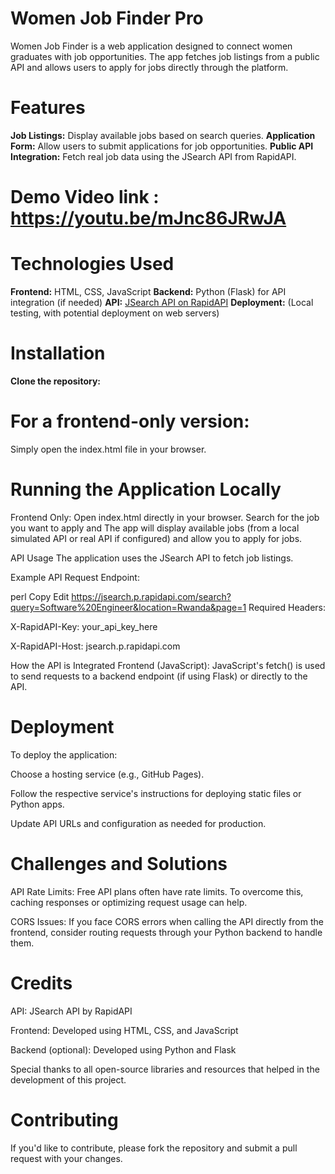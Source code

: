 # Women Job Finder Pro

Women Job Finder is a web application designed to connect women graduates with job opportunities. The app fetches job listings from a public API and allows users to apply for jobs directly through the platform.

# Features

**Job Listings:** Display available jobs based on search queries.
**Application Form:** Allow users to submit applications for job opportunities.
**Public API Integration:** Fetch real job data using the JSearch API from RapidAPI.

# Demo Video link : https://youtu.be/mJnc86JRwJA

# Technologies Used

**Frontend:** HTML, CSS, JavaScript
**Backend:** Python (Flask) for API integration (if needed)
**API:** [JSearch API on RapidAPI](https://rapidapi.com/letscrape-6bRBa3QguO5/api/jsearch)
**Deployment:** (Local testing, with potential deployment on web servers)

# Installation

**Clone the repository:**

# For a frontend-only version:

Simply open the index.html file in your browser.

# Running the Application Locally

Frontend Only:
Open index.html directly in your browser. Search for the job you want to apply and The app will display available jobs (from a local simulated API or real API if configured) and allow you to apply for jobs.

API Usage
The application uses the JSearch API to fetch job listings.

Example API Request
Endpoint:

perl
Copy
Edit
https://jsearch.p.rapidapi.com/search?query=Software%20Engineer&location=Rwanda&page=1
Required Headers:

X-RapidAPI-Key: your_api_key_here

X-RapidAPI-Host: jsearch.p.rapidapi.com

How the API is Integrated
Frontend (JavaScript):
JavaScript's fetch() is used to send requests to a backend endpoint (if using Flask) or directly to the API.

# Deployment

To deploy the application:

Choose a hosting service (e.g., GitHub Pages).

Follow the respective service's instructions for deploying static files or Python apps.

Update API URLs and configuration as needed for production.

# Challenges and Solutions

API Rate Limits:
Free API plans often have rate limits. To overcome this, caching responses or optimizing request usage can help.

CORS Issues:
If you face CORS errors when calling the API directly from the frontend, consider routing requests through your Python backend to handle them.

# Credits

API: JSearch API by RapidAPI

Frontend: Developed using HTML, CSS, and JavaScript

Backend (optional): Developed using Python and Flask

Special thanks to all open-source libraries and resources that helped in the development of this project.

# Contributing
If you'd like to contribute, please fork the repository and submit a pull request with your changes.
